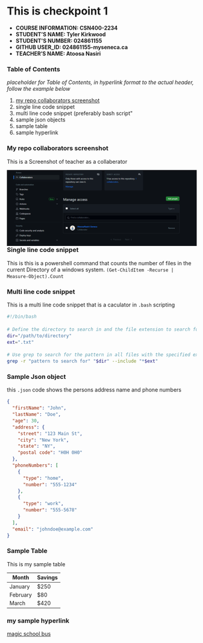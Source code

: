 # This is checkpoint 1 

- **COURSE INFORMATION: CSN400-2234**
- **STUDENT’S NAME: Tyler Kirkwood**
- **STUDENT'S NUMBER: 024861155**
- **GITHUB USER_ID: 024861155-myseneca.ca**
- **TEACHER’S NAME: Atoosa Nasiri**

### Table of Contents
_placeholder for Table of Contents, in hyperlink format to the actual header, follow the example below_
1.  [my repo collaborators screenshot](#my-repo-collaborators-screenshot)
2.  single line code snippet
3.  multi line code snippet (preferably bash script"
4.  sample json objects
5.  sample table
6.  sample hyperlink

### My repo collaborators screenshot
This is a Screenshot of teacher as a collaberator 

<img src="Checkpoint 1 - Collaberation.png"
     alt="Markdown Monster icon"
     style="float: left; margin-right: 10px;" />

### Single line code snippet
This is this is a powershell command that counts the number of files in 
the current Directory of a windows system.
`(Get-ChildItem -Recurse | Measure-Object).Count`

### Multi line code snippet
This is a multi line code snippet that is a caculator in `.bash` scripting 

```bash
#!/bin/bash

# Define the directory to search in and the file extension to search for
dir="/path/to/directory"
ext=".txt"

# Use grep to search for the pattern in all files with the specified extension in the directory and its subdirectories
grep -r "pattern to search for" "$dir" --include "*$ext"

```
### Sample Json object
this `.json` code shows the persons address name and phone numbers
```json
{
  "firstName": "John",
  "lastName": "Doe",
  "age": 30,
  "address": {
    "street": "123 Main St",
    "city": "New York",
    "state": "NY",
    "postal code": "H0H 0H0"
  },
  "phoneNumbers": [
    {
      "type": "home",
      "number": "555-1234"
    },
    {
      "type": "work",
      "number": "555-5678"
    }
  ],
  "email": "johndoe@example.com"
}

```

### Sample Table
This is my sample table

| Month    | Savings |
| -------- | ------- |
| January  | $250    |
| February | $80     |
| March    | $420    |
 
### my sample hyperlink
[magic school bus](https://www.google.com "Google's Homepage")

